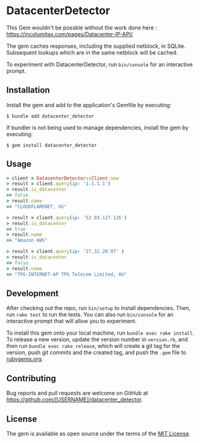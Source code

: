 # DatacenterDetector
This Gem wouldn't be possble without the work done here : https://incolumitas.com/pages/Datacenter-IP-API/

The gem caches responses, including the supplied netblock, in SQLite. Subsequent lookups which are in the same netblock will be cached. 

To experiment with DatacenterDetector, run `bin/console` for an interactive prompt.


## Installation

Install the gem and add to the application's Gemfile by executing:

    $ bundle add datacenter_detector

If bundler is not being used to manage dependencies, install the gem by executing:

    $ gem install datacenter_detector

## Usage

```ruby
> client = DatacenterDetector::Client.new
> result = client.query(ip: '1.1.1.1')
> result.is_datacenter
=> false
> result.name
=> "CLOUDFLARENET, US"

> result = client.query(ip: '52.93.127.126')
> result.is_datacenter
=> true
> result.name
=> "Amazon AWS"

> result = client.query(ip: '27.32.20.97' )
> result.is_datacenter
=> false
> result.name
=> "TPG-INTERNET-AP TPG Telecom Limited, AU"
```

## Development

After checking out the repo, run `bin/setup` to install dependencies. Then, run `rake test` to run the tests. You can also run `bin/console` for an interactive prompt that will allow you to experiment.

To install this gem onto your local machine, run `bundle exec rake install`. To release a new version, update the version number in `version.rb`, and then run `bundle exec rake release`, which will create a git tag for the version, push git commits and the created tag, and push the `.gem` file to [rubygems.org](https://rubygems.org).

## Contributing

Bug reports and pull requests are welcome on GitHub at https://github.com/[USERNAME]/datacenter_detector.

## License

The gem is available as open source under the terms of the [MIT License](https://opensource.org/licenses/MIT).
